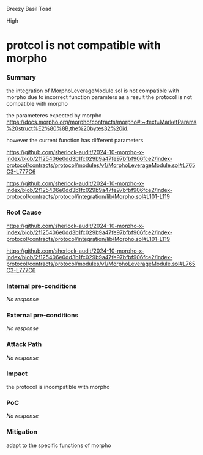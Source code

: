 Breezy Basil Toad

High

# protcol is not compatible with morpho

### Summary

the integration of MorphoLeverageModule.sol is not compatible with morpho due to incorrect function paramters as a result the protocol is not compatible with morpho

the parameteres expected by morpho
https://docs.morpho.org/morpho/contracts/morpho#:~:text=MarketParams%20struct%E2%80%8B,the%20bytes32%20id.

however the current function has different parameters


https://github.com/sherlock-audit/2024-10-morpho-x-index/blob/2f125406e0dd3b1fc029b9a47fe97bfbf906fce2/index-protocol/contracts/protocol/modules/v1/MorphoLeverageModule.sol#L765C3-L777C6


https://github.com/sherlock-audit/2024-10-morpho-x-index/blob/2f125406e0dd3b1fc029b9a47fe97bfbf906fce2/index-protocol/contracts/protocol/integration/lib/Morpho.sol#L101-L119

### Root Cause

https://github.com/sherlock-audit/2024-10-morpho-x-index/blob/2f125406e0dd3b1fc029b9a47fe97bfbf906fce2/index-protocol/contracts/protocol/integration/lib/Morpho.sol#L101-L119



https://github.com/sherlock-audit/2024-10-morpho-x-index/blob/2f125406e0dd3b1fc029b9a47fe97bfbf906fce2/index-protocol/contracts/protocol/modules/v1/MorphoLeverageModule.sol#L765C3-L777C6

### Internal pre-conditions

_No response_

### External pre-conditions

_No response_

### Attack Path

_No response_

### Impact

the protocol is incompatible with morpho

### PoC

_No response_

### Mitigation

adapt to the specific functions of morpho